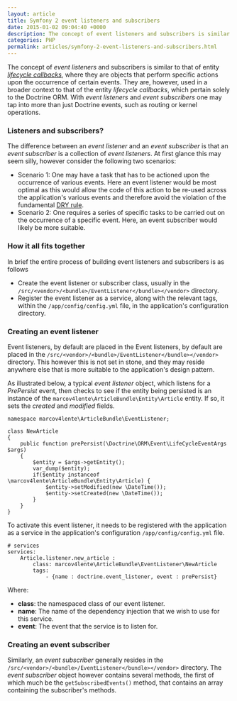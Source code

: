 ```yaml
---
layout: article
title: Symfony 2 event listeners and subscribers
date: 2015-01-02 09:04:40 +0000
description: The concept of event listeners and subscribers is similar to that of entity lifecycle callbacks, where they are objects that perform specific actions upon the occurrence of certain events. They are, however, used in a broader context to that of the entity lifecycle callbacks, which pertain solely to the Doctrine ORM. With event listeners and event subscribers one may tap into more than just Doctrine events, such as routing or kernel operations.
categories: PHP
permalink: articles/symfony-2-event-listeners-and-subscribers.html
---
```

The concept of _event listeners_ and subscribers is similar to that of entity [_lifecycle callbacks_](/web/20150225124905/http://marcov4lente.com/beta/doctrine-orm-life-cycle-call-backs/ "Doctrine ORM lifecycle callbacks"), where they are objects that perform specific actions upon the occurrence of certain events. They are, however, used in a broader context to that of the entity _lifecycle callbacks_, which pertain solely to the Doctrine ORM. With _event listeners_ and _event subscribers_ one may tap into more than just Doctrine events, such as routing or kernel operations.

### Listeners and subscribers?

The difference between an _event listener_ and an _event subscriber_ is that an _event subscriber_ is a collection of _event listeners_. At first glance this may seem silly, however consider the following two scenarios:

- Scenario 1: One may have a task that has to be actioned upon the occurrence of various events. Here an event listener would be most optimal as this would allow the code of this action to be re-used across the application's various events and therefore avoid the violation of the fundamental [DRY rule](/web/20150225124905/http://en.wikipedia.org/wiki/Don%27t_repeat_yourself).
- Scenario 2: One requires a series of specific tasks to be carried out on the occurrence of a specific event. Here, an event subscriber would likely be more suitable.

### How it all fits together

In brief the entire process of building event listeners and subscribers is as follows

- Create the event listener or subscriber class, usually in the `/src/<vendor>/<bundle>/EventListener</bundle></vendor>` directory.
- Register the event listener as a service, along with the relevant tags, within the `/app/config/config.yml` file, in the application's configuration directory.

### Creating an event listener

Event listeners, by default are placed in the Event listeners, by default are placed in the `/src/<vendor>/<bundle>/EventListener</bundle></vendor>` directory. This however this is not set in stone, and they may reside anywhere else that is more suitable to the application's design pattern.

As illustrated below, a typical _event listener_ object, which listens for a _PrePersist_ event, then checks to see if the entity being persisted is an instance of the `marcov4lente\ArticleBundle\Entity\Article` entity. If so, it sets the _created_ and _modified_ fields.

```
namespace marcov4lente\ArticleBundle\EventListener;

class NewArticle
{
    public function prePersist(\Doctrine\ORM\Event\LifeCycleEventArgs $args)
    {
        $entity = $args->getEntity();
        var_dump($entity);
        if($entity instanceof \marcov4lente\ArticleBundle\Entity\Article) {
            $entity->setModified(new \DateTime());
            $entity->setCreated(new \DateTime());
        }
    }
}

```

To activate this event listener, it needs to be registered with the application as a service in the application's configuration `/app/config/config.yml` file.

```
# services
services:
    Article.listener.new_article :
        class: marcov4lente\ArticleBundle\EventListener\NewArticle
        tags:
            - {name : doctrine.event_listener, event : prePersist}

```

Where:

- **class**: the namespaced class of our event listener.
- **name**: The name of the dependency injection that we wish to use for this service.
- **event**: The event that the service is to listen for.

### Creating an event subscriber

Similarly, an _event subscriber_ generally resides in the `/src/<vendor>/<bundle>/EventListener</bundle></vendor>` directory. The _event subscriber_ object however contains several methods, the first of which much be the `getSubscribedEvents()` method, that contains an array containing the subscriber's methods.
